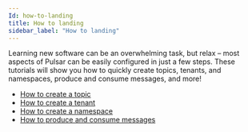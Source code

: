 ```yaml
---
Id: how-to-landing
title: How to landing
sidebar_label: "How to landing"
---
```



Learning new software can be an overwhelming task, but relax – most aspects of Pulsar can be easily configured in just a few steps. These tutorials will show you how to quickly create topics, tenants, and namespaces, produce and consume messages, and more!

- [How to create a topic](tutorials-topic.md)
- [How to create a tenant](tutorials-tenant.md)
- [How to create a namespace](tutorials-namespace.md)
- [How to produce and consume messages](tutorials-produce-consume.md)




